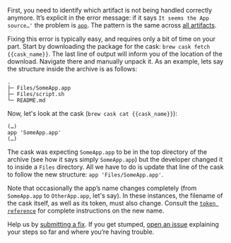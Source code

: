First, you need to identify which artifact is not being handled correctly anymore. It’s explicit in the error message: if it says `It seems the App source…'` the problem is [`app`](https://github.com/Homebrew/homebrew-cask/blob/master/doc/cask_language_reference/stanzas/app.md). The pattern is the same across [all artifacts](https://github.com/Homebrew/homebrew-cask/blob/master/doc/cask_language_reference/all_stanzas.md#at-least-one-artifact-stanza-is-also-required).

Fixing this error is typically easy, and requires only a bit of time on your part. Start by downloading the package for the cask: `brew cask fetch {{cask_name}}`. The last line of output will inform you of the location of the download. Navigate there and manually unpack it. As an example, lets say the structure inside the archive is as follows:

```
.
├─ Files/SomeApp.app
├─ Files/script.sh
└─ README.md
```

Now, let's look at the cask (`brew cask cat {{cask_name}}`):

```
(…)
app 'SomeApp.app'
(…)
```

The cask was expecting `SomeApp.app` to be in the top directory of the archive (see how it says simply `SomeApp.app`) but the developer changed it to inside a `Files` directory. All we have to do is update that line of the cask to follow the new structure: `app 'Files/SomeApp.app'`.

Note that occasionally the app’s name changes completely (from `SomeApp.app` to `OtherApp.app`, let's say). In these instances, the filename of the cask itself, as well as its token, must also change. Consult the [`token reference`](https://github.com/Homebrew/homebrew-cask/blob/master/doc/cask_language_reference/token_reference.md) for complete instructions on the new name.

Help us by [submitting a fix](https://github.com/Homebrew/homebrew-cask/blob/master/CONTRIBUTING.md#updating-a-cask). If you get stumped, [open an issue](https://github.com/Homebrew/homebrew-cask/issues/new?template=01_bug_report.md) explaining your steps so far and where you’re having trouble.
